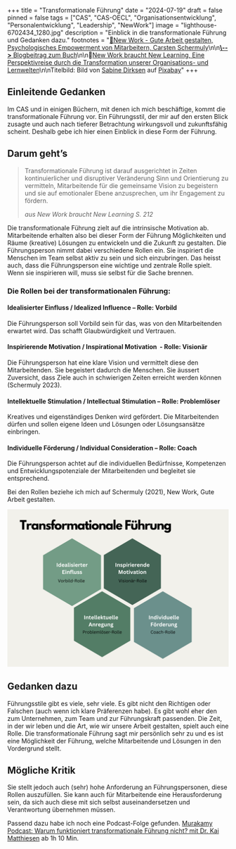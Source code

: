 +++
title = "Transformationale Führung"
date = "2024-07-19"
draft = false
pinned = false
tags = ["CAS", "CAS-OECL", "Organisationsentwicklung", "Personalentwicklung", "Leadership", "NewWork"]
image = "lighthouse-6702434_1280.jpg"
description = "Einblick in die transformationale Führung und Gedanken dazu."
footnotes = "[📘New Work - Gute Arbeit gestalten, Psychologisches Empowerment von Mitarbeitern, Carsten Schermuly](https://www.exlibris.ch/de/buecher-buch/deutschsprachige-buecher/carsten-c-schermuly/new-work-gute-arbeit-gestalten/id/9783648176290/)\n\n[**\\-->** Blogbeitrag zum Buch](https://www.bensblog.ch/new-work-gute-arbeit-gestalten-buch-von-carsten-c-schermuly/)\n\n📘[New Work braucht New Learning, Eine Perspektivreise durch die Transformation unserer Organisations- und Lernwelten](https://www.exlibris.ch/de/buecher-buch/deutschsprachige-buecher/jan-foelsing/new-work-braucht-new-learning/id/9783658327576/)\n\nTitelbild: Bild von [Sabine Dirksen](https://pixabay.com/de/users/penphoto-22279946/?utm_source=link-attribution&utm_medium=referral&utm_campaign=image&utm_content=6702434) auf [Pixabay](https://pixabay.com/de//?utm_source=link-attribution&utm_medium=referral&utm_campaign=image&utm_content=6702434)"
+++
## Einleitende Gedanken

Im CAS und in einigen Büchern, mit denen ich mich beschäftige, kommt die transformationale Führung vor. Ein Führungsstil, der mir auf den ersten Blick zusagte und auch nach tieferer Betrachtung wirkungsvoll und zukunftsfähig scheint. Deshalb gebe ich hier einen Einblick in diese Form der Führung. 

## Darum geht’s

> Transformationale Führung ist darauf ausgerichtet in Zeiten kontinuierlicher und disruptiver Veränderung Sinn und Orientierung zu vermitteln, Mitarbeitende für die gemeinsame Vision zu begeistern und sie auf emotionaler Ebene anzusprechen, um ihr Engagement zu fördern. 
>
> *aus New Work braucht New Learning S. 212*

Die transformationale Führung zielt auf die intrinsische Motivation ab. Mitarbeitende erhalten also bei dieser Form der Führung Möglichkeiten und Räume (kreative) Lösungen zu entwickeln und die Zukunft zu gestalten. Die Führungsperson nimmt dabei verschiedene Rollen ein. Sie inspiriert die Menschen im Team selbst aktiv zu sein und sich einzubringen. Das heisst auch, dass die Führungsperson eine wichtige und zentrale Rolle spielt. Wenn sie inspirieren will, muss sie selbst für die Sache brennen.

### Die Rollen bei der transformationalen Führung: 

#### Idealisierter Einfluss / Idealized Influence – Rolle: Vorbild

Die Führungsperson soll Vorbild sein für das, was von den Mitarbeitenden erwartet wird. Das schafft Glaubwürdigkeit und Vertrauen. 

#### Inspirierende Motivation / Inspirational Motivation  - Rolle: Visionär 

Die Führungsperson hat eine klare Vision und vermittelt diese den Mitarbeitenden. Sie begeistert dadurch die Menschen. Sie äussert Zuversicht, dass Ziele auch in schwierigen Zeiten erreicht werden können (Schermuly 2023).

#### Intellektuelle Stimulation / Intellectual Stimulation – Rolle: Problemlöser 

Kreatives und eigenständiges Denken wird gefördert. Die Mitarbeitenden dürfen und sollen eigene Ideen und Lösungen oder Lösungsansätze einbringen. 

#### Individuelle Förderung / Individual Consideration – Rolle: Coach

Die Führungsperson achtet auf die individuellen Bedürfnisse, Kompetenzen und Entwicklungspotenziale der Mitarbeitenden und begleitet sie entsprechend. 

Bei den Rollen beziehe ich mich auf Schermuly (2021), New Work, Gute Arbeit gestalten.

![Eigene Visualisierung in Anlehnung an Schermuly (2021)](transformationale-fu-hrung-3.png)

## Gedanken dazu

Führungsstile gibt es viele, sehr viele. Es gibt nicht den Richtigen oder Falschen (auch wenn ich klare Präferenzen habe). Es gibt wohl eher den zum Unternehmen, zum Team und zur Führungskraft passenden. Die Zeit, in der wir leben und die Art, wie wir unsere Arbeit gestalten, spielt auch eine Rolle. Die transformationale Führung sagt mir persönlich sehr zu und es ist eine Möglichkeit der Führung, welche Mitarbeitende und Lösungen in den Vordergrund stellt. 

## Mögliche Kritik

Sie stellt jedoch auch (sehr) hohe Anforderung an Führungspersonen, diese Rollen auszufüllen. Sie kann auch für Mitarbeitende eine Herausforderung sein, da sich auch diese mit sich selbst auseinandersetzen und Verantwortung übernehmen müssen.

Passend dazu habe ich noch eine Podcast-Folge gefunden. [Murakamy Podcast: Warum funktioniert transformationale Führung nicht? mit Dr. Kai Matthiesen](https://open.spotify.com/episode/5M9pppSAQLRl0ZbBMam7zk) ab 1h 10 Min.